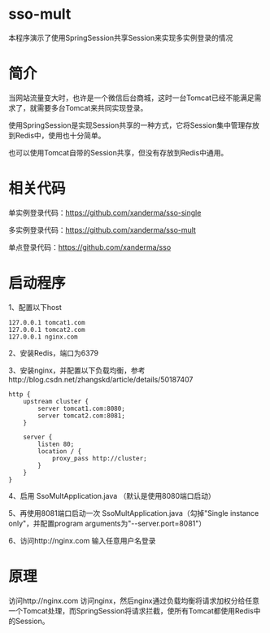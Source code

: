 # sso-mult
本程序演示了使用SpringSession共享Session来实现多实例登录的情况

# 简介

当网站流量变大时，也许是一个微信后台商城，这时一台Tomcat已经不能满足需求了，就需要多台Tomcat来共同实现登录。

使用SpringSession是实现Session共享的一种方式，它将Session集中管理存放到Redis中，使用也十分简单。

也可以使用Tomcat自带的Session共享，但没有存放到Redis中通用。

# 相关代码

单实例登录代码：https://github.com/xanderma/sso-single

多实例登录代码：https://github.com/xanderma/sso-mult

单点登录代码：https://github.com/xanderma/sso

# 启动程序

1、配置以下host
```
127.0.0.1 tomcat1.com
127.0.0.1 tomcat2.com
127.0.0.1 nginx.com
```

2、安装Redis，端口为6379

3、安装nginx，并配置以下负载均衡，参考http://blog.csdn.net/zhangskd/article/details/50187407
```
http {  
    upstream cluster {  
        server tomcat1.com:8080;  
        server tomcat2.com:8081;
    } 
   
    server {  
        listen 80;  
        location / {  
            proxy_pass http://cluster;  
        }  
    }  
} 
```

4、启用 SsoMultApplication.java （默认是使用8080端口启动）

5、再使用8081端口启动一次 SsoMultApplication.java（勾掉"Single instance only"，并配置program arguments为"--server.port=8081"）

6、访问http://nginx.com 输入任意用户名登录

# 原理
访问http://nginx.com 访问nginx，然后nginx通过负载均衡将请求加权分给任意一个Tomcat处理，而SpringSession将请求拦截，使所有Tomcat都使用Redis中的Session。
